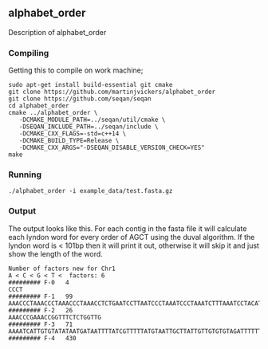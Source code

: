 
## alphabet_order

Description of alphabet_order

### Compiling

Getting this to compile on work machine;

```
sudo apt-get install build-essential git cmake
git clone https://github.com/martinjvickers/alphabet_order
git clone https://github.com/seqan/seqan
cd alphabet_order
cmake ../alphabet_order \
   -DCMAKE_MODULE_PATH=../seqan/util/cmake \
   -DSEQAN_INCLUDE_PATH=../seqan/include \
   -DCMAKE_CXX_FLAGS=-std=c++14 \
   -DCMAKE_BUILD_TYPE=Release \
   -DCMAKE_CXX_ARGS="-DSEQAN_DISABLE_VERSION_CHECK=YES" 
make
```


### Running

```
./alphabet_order -i example_data/test.fasta.gz
```

### Output

The output looks like this. For each contig in the fasta file it will calculate each lyndon word for every order of AGCT using the duval algorithm. If the lyndon word is < 101bp then it will print it out, otherwise it will skip it and just show the length of the word.

```
Number of factors new for Chr1 
A < C < G < T <  factors: 6
######### F-0	4
CCCT
######### F-1	99
AAACCCTAAACCCTAAACCCTAAACCTCTGAATCCTTAATCCCTAAATCCCTAAATCTTTAAATCCTACATCCATGAATCCCTAAATACCTAATTCCCT
######### F-2	26
AAACCCGAAACCGGTTTCTCTGGTTG
######### F-3	71
AAAATCATTGTGTATATAATGATAATTTTATCGTTTTTATGTAATTGCTTATTGTTGTGTGTAGATTTTTT
######### F-4	430
```
